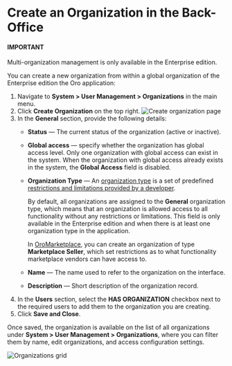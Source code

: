 <a id="user-management-organization-create"></a>

# Create an Organization in the Back-Office

#### IMPORTANT
Multi-organization management is only available in the Enterprise edition.

You can create a new organization from within a global organization of the Enterprise edition the Oro application:

1. Navigate to **System > User Management > Organizations** in the main menu.
2. Click **Create Organization** on the top right.
   ![Create organization page](user/img/system/user_management/create_organization_page.png)
3. In the **General** section, provide the following details:
   * **Status** — The current status of the organization (active or inactive).
   * **Global access** —  specify whether the organization has global access level. Only one organization with global access can exist in the system. When the organization with global access already exists in the system, the **Global Access** field is disabled.
   * **Organization Type** — An [organization type](organization-types.md#user-management-organization-types) is a set of predefined [restrictions and limitations provided by a developer](../../../../../backend/organization-types/index.md#dev-organization-types).

     By default, all organizations are assigned to the **General** organization type, which means that an organization is allowed access to all functionality without any restrictions or limitations. This field is only available in the Enterprise edition and when there is at least one organization type in the application.

     In [OroMarketplace](../../../../concept-guides/business-models/marketplace/index.md#concept-guide-oro-marketplace), you can create an organization of type **Marketplace Seller**, which set restrictions as to what functionality marketplace vendors can have access to.
   * **Name** — The name used to refer to the organization on the interface.
   * **Description** — Short description of the organization record.
4. In the **Users** section, select the **HAS ORGANIZATION** checkbox next to the required users to add them to the organization you are creating.
5. Click **Save and Close**.

Once saved, the organization is available on the list of all organizations under **System > User Management > Organizations**, where you can filter them by name, edit organizations, and access configuration settings.

![Organizations grid](user/img/system/user_management/organizations_grid.png)
